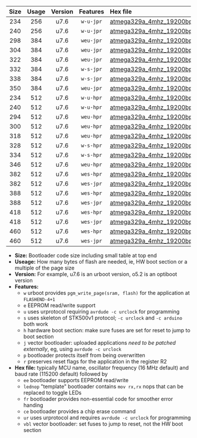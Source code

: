 |Size|Usage|Version|Features|Hex file|
|:-:|:-:|:-:|:-:|:--|
|234|256|u7.6|`w-u-jpr`|[atmega329a_4mhz_19200bps_ur_vbl.hex](https://raw.githubusercontent.com/stefanrueger/urboot/main/atmega329a_4mhz_19200bps_ur_vbl.hex)|
|240|256|u7.6|`w-u-jpr`|[atmega329a_4mhz_19200bps_lednop_ur_vbl.hex](https://raw.githubusercontent.com/stefanrueger/urboot/main/atmega329a_4mhz_19200bps_lednop_ur_vbl.hex)|
|298|384|u7.6|`weu-jpr`|[atmega329a_4mhz_19200bps_ee_ur_vbl.hex](https://raw.githubusercontent.com/stefanrueger/urboot/main/atmega329a_4mhz_19200bps_ee_ur_vbl.hex)|
|304|384|u7.6|`weu-jpr`|[atmega329a_4mhz_19200bps_ee_lednop_ur_vbl.hex](https://raw.githubusercontent.com/stefanrueger/urboot/main/atmega329a_4mhz_19200bps_ee_lednop_ur_vbl.hex)|
|322|384|u7.6|`weu-jpr`|[atmega329a_4mhz_19200bps_ee_lednop_fr_ur_vbl.hex](https://raw.githubusercontent.com/stefanrueger/urboot/main/atmega329a_4mhz_19200bps_ee_lednop_fr_ur_vbl.hex)|
|332|384|u7.6|`w-s-jpr`|[atmega329a_4mhz_19200bps_vbl.hex](https://raw.githubusercontent.com/stefanrueger/urboot/main/atmega329a_4mhz_19200bps_vbl.hex)|
|338|384|u7.6|`w-s-jpr`|[atmega329a_4mhz_19200bps_lednop_vbl.hex](https://raw.githubusercontent.com/stefanrueger/urboot/main/atmega329a_4mhz_19200bps_lednop_vbl.hex)|
|350|384|u7.6|`weu-jpr`|[atmega329a_4mhz_19200bps_ee_lednop_fr_ce_ur_vbl.hex](https://raw.githubusercontent.com/stefanrueger/urboot/main/atmega329a_4mhz_19200bps_ee_lednop_fr_ce_ur_vbl.hex)|
|234|512|u7.6|`w-u-hpr`|[atmega329a_4mhz_19200bps_ur.hex](https://raw.githubusercontent.com/stefanrueger/urboot/main/atmega329a_4mhz_19200bps_ur.hex)|
|240|512|u7.6|`w-u-hpr`|[atmega329a_4mhz_19200bps_lednop_ur.hex](https://raw.githubusercontent.com/stefanrueger/urboot/main/atmega329a_4mhz_19200bps_lednop_ur.hex)|
|294|512|u7.6|`weu-hpr`|[atmega329a_4mhz_19200bps_ee_ur.hex](https://raw.githubusercontent.com/stefanrueger/urboot/main/atmega329a_4mhz_19200bps_ee_ur.hex)|
|300|512|u7.6|`weu-hpr`|[atmega329a_4mhz_19200bps_ee_lednop_ur.hex](https://raw.githubusercontent.com/stefanrueger/urboot/main/atmega329a_4mhz_19200bps_ee_lednop_ur.hex)|
|318|512|u7.6|`weu-hpr`|[atmega329a_4mhz_19200bps_ee_lednop_fr_ur.hex](https://raw.githubusercontent.com/stefanrueger/urboot/main/atmega329a_4mhz_19200bps_ee_lednop_fr_ur.hex)|
|328|512|u7.6|`w-s-hpr`|[atmega329a_4mhz_19200bps.hex](https://raw.githubusercontent.com/stefanrueger/urboot/main/atmega329a_4mhz_19200bps.hex)|
|334|512|u7.6|`w-s-hpr`|[atmega329a_4mhz_19200bps_lednop.hex](https://raw.githubusercontent.com/stefanrueger/urboot/main/atmega329a_4mhz_19200bps_lednop.hex)|
|346|512|u7.6|`weu-hpr`|[atmega329a_4mhz_19200bps_ee_lednop_fr_ce_ur.hex](https://raw.githubusercontent.com/stefanrueger/urboot/main/atmega329a_4mhz_19200bps_ee_lednop_fr_ce_ur.hex)|
|382|512|u7.6|`wes-hpr`|[atmega329a_4mhz_19200bps_ee.hex](https://raw.githubusercontent.com/stefanrueger/urboot/main/atmega329a_4mhz_19200bps_ee.hex)|
|382|512|u7.6|`wes-jpr`|[atmega329a_4mhz_19200bps_ee_vbl.hex](https://raw.githubusercontent.com/stefanrueger/urboot/main/atmega329a_4mhz_19200bps_ee_vbl.hex)|
|388|512|u7.6|`wes-hpr`|[atmega329a_4mhz_19200bps_ee_lednop.hex](https://raw.githubusercontent.com/stefanrueger/urboot/main/atmega329a_4mhz_19200bps_ee_lednop.hex)|
|388|512|u7.6|`wes-jpr`|[atmega329a_4mhz_19200bps_ee_lednop_vbl.hex](https://raw.githubusercontent.com/stefanrueger/urboot/main/atmega329a_4mhz_19200bps_ee_lednop_vbl.hex)|
|418|512|u7.6|`wes-hpr`|[atmega329a_4mhz_19200bps_ee_lednop_fr.hex](https://raw.githubusercontent.com/stefanrueger/urboot/main/atmega329a_4mhz_19200bps_ee_lednop_fr.hex)|
|418|512|u7.6|`wes-jpr`|[atmega329a_4mhz_19200bps_ee_lednop_fr_vbl.hex](https://raw.githubusercontent.com/stefanrueger/urboot/main/atmega329a_4mhz_19200bps_ee_lednop_fr_vbl.hex)|
|460|512|u7.6|`wes-hpr`|[atmega329a_4mhz_19200bps_ee_lednop_fr_ce.hex](https://raw.githubusercontent.com/stefanrueger/urboot/main/atmega329a_4mhz_19200bps_ee_lednop_fr_ce.hex)|
|460|512|u7.6|`wes-jpr`|[atmega329a_4mhz_19200bps_ee_lednop_fr_ce_vbl.hex](https://raw.githubusercontent.com/stefanrueger/urboot/main/atmega329a_4mhz_19200bps_ee_lednop_fr_ce_vbl.hex)|

- **Size:** Bootloader code size including small table at top end
- **Useage:** How many bytes of flash are needed, ie, HW boot section or a multiple of the page size
- **Version:** For example, u7.6 is an urboot version, o5.2 is an optiboot version
- **Features:**
  + `w` urboot provides `pgm_write_page(sram, flash)` for the application at `FLASHEND-4+1`
  + `e` EEPROM read/write support
  + `u` uses urprotocol requiring `avrdude -c urclock` for programming
  + `s` uses skeleton of STK500v1 protocol; `-c urclock` and `-c arduino` both work
  + `h` hardware boot section: make sure fuses are set for reset to jump to boot section
  + `j` vector bootloader: uploaded applications *need to be patched externally*, eg, using `avrdude -c urclock`
  + `p` bootloader protects itself from being overwritten
  + `r` preserves reset flags for the application in the register R2
- **Hex file:** typically MCU name, oscillator frequency (16 MHz default) and baud rate (115200 default) followed by
  + `ee` bootloader supports EEPROM read/write
  + `lednop` "template" bootloader contains `mov rx,rx` nops that can be replaced to toggle LEDs
  + `fr` bootloader provides non-essential code for smoother error handing
  + `ce` bootloader provides a chip erase command
  + `ur` uses urprotocol and requires `avrdude -c urclock` for programming
  + `vbl` vector bootloader: set fuses to jump to reset, not the HW boot section
